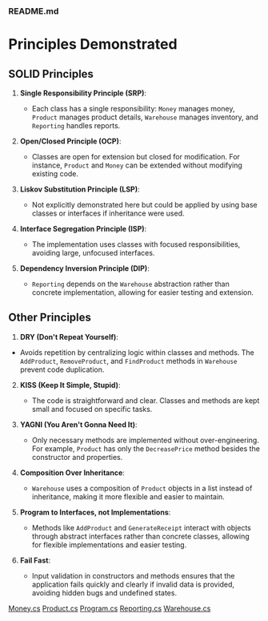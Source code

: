 ### README.md

# Principles Demonstrated

## SOLID Principles

1. **Single Responsibility Principle (SRP)**:
   - Each class has a single responsibility: `Money` manages money, `Product` manages product details, `Warehouse` manages inventory, and `Reporting` handles reports.
    
2. **Open/Closed Principle (OCP)**:
   - Classes are open for extension but closed for modification. For instance, `Product` and `Money` can be extended without modifying existing code.
    
3. **Liskov Substitution Principle (LSP)**:
   - Not explicitly demonstrated here but could be applied by using base classes or interfaces if inheritance were used.
     
4. **Interface Segregation Principle (ISP)**:
   - The implementation uses classes with focused responsibilities, avoiding large, unfocused interfaces.

5. **Dependency Inversion Principle (DIP)**:
   - `Reporting` depends on the `Warehouse` abstraction rather than concrete implementation, allowing for easier testing and extension.

  
  ## Other Principles
1.  **DRY (Don't Repeat Yourself)**:
   - Avoids repetition by centralizing logic within classes and methods. The `AddProduct`, `RemoveProduct`, and `FindProduct` methods in `Warehouse` prevent code duplication.
     
2. **KISS (Keep It Simple, Stupid)**:
   - The code is straightforward and clear. Classes and methods are kept small and focused on specific tasks.
     
3. **YAGNI (You Aren't Gonna Need It)**:
   - Only necessary methods are implemented without over-engineering. For example, `Product` has only the `DecreasePrice` method besides the constructor and properties.
     
4. **Composition Over Inheritance**:
   - `Warehouse` uses a composition of `Product` objects in a list instead of inheritance, making it more flexible and easier to maintain.

5. **Program to Interfaces, not Implementations**:
   - Methods like `AddProduct` and `GenerateReceipt` interact with objects through abstract interfaces rather than concrete classes, allowing for flexible implementations and easier testing.

6. **Fail Fast**:
   - Input validation in constructors and methods ensures that the application fails quickly and clearly if invalid data is provided, avoiding hidden bugs and undefined states.
    
[Money.cs](Money.cs)
[Product.cs](Product.cs)
[Program.cs](Program.cs)
[Reporting.cs](Reporting.cs)
[Warehouse.cs](Warehouse.cs)
